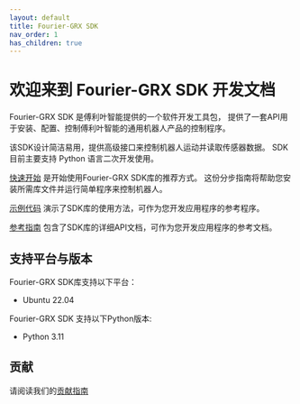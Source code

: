 ```yaml
---
layout: default
title: Fourier-GRX SDK
nav_order: 1
has_children: true
---
```


# 欢迎来到 Fourier-GRX SDK 开发文档

Fourier-GRX SDK 是傅利叶智能提供的一个软件开发工具包，
提供了一套API用于安装、配置、控制傅利叶智能的通用机器人产品的控制程序。

该SDK设计简洁易用，提供高级接口来控制机器人运动并读取传感器数据。
SDK 目前主要支持 Python 语言二次开发使用。

[快速开始](/docs/quickstart.md) 是开始使用Fourier-GRX SDK库的推荐方式。
这份分步指南将帮助您安装所需库文件并运行简单程序来控制机器人。

[示例代码](/docs/examples.md) 演示了SDK库的使用方法，可作为您开发应用程序的参考程序。

[参考指南](/docs/reference.md) 包含了SDK库的详细API文档，可作为您开发应用程序的参考文档。

## 支持平台与版本

Fourier-GRX SDK库支持以下平台：

- Ubuntu 22.04

Fourier-GRX SDK 支持以下Python版本:

- Python 3.11

## 贡献

请阅读我们的[贡献指南](/CONTRIBUTING.md)